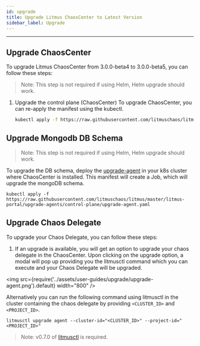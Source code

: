 ```yaml
---
id: upgrade
title: Upgrade Litmus ChaosCenter to Latest Version
sidebar_label: Upgrade
---
```


---

## Upgrade ChaosCenter

To upgrade Litmus ChaosCenter from 3.0.0-beta4 to 3.0.0-beta5, you can follow these steps:

> Note: This step is not required if using Helm, Helm upgrade should work.

1. Upgrade the control plane (ChaosCenter)
   To upgrade ChaosCenter, you can re-apply the manifest using the kubectl.

   ```bash
   kubectl apply -f https://raw.githubusercontent.com/litmuschaos/litmus/master/mkdocs/docs/3.0.0-beta5/litmus-3.0.0-beta5.yaml
   ```

## Upgrade Mongodb DB Schema

> Note: This step is not required if using Helm, Helm upgrade should work.

To upgrade the DB schema, deploy the [upgrade-agent](https://raw.githubusercontent.com/litmuschaos/litmus/master/litmus-portal/upgrade-agents/control-plane/upgrade-agent.yaml) in your k8s cluster where ChaosCenter is installed. This manifest will create a Job, which will upgrade the mongoDB schema.

`kubectl apply -f https://raw.githubusercontent.com/litmuschaos/litmus/master/litmus-portal/upgrade-agents/control-plane/upgrade-agent.yaml`

## Upgrade Chaos Delegate

To upgrade your Chaos Delegate, you can follow these steps:

1. If an upgrade is available, you will get an option to upgrade your chaos delegate in the ChaosCenter. Upon clicking on the upgrade option, a modal will pop up providing you the litmusctl command which you can execute and your Chaos Delegate will be upgraded.

<img src={require('../assets/user-guides/upgrade/upgrade-agent.png').default} width="800" />

Alternatively you can run the following command using litmusctl in the cluster containing the chaos delegate by providing `<CLUSTER_ID>` and `<PROJECT_ID>`.

```
litmusctl upgrade agent --cluster-id="<CLUSTER_ID>" --project-id="<PROJECT_ID>"
```

> Note: v0.7.0 of [litmusctl](https://github.com/litmuschaos/litmusctl/blob/master/README.md) is required.
